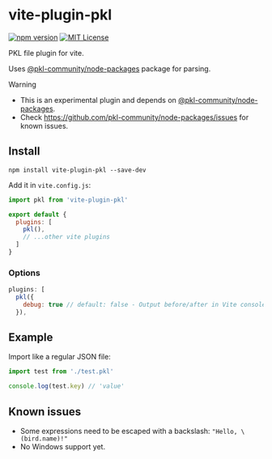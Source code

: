 # vite-plugin-pkl

[![npm version](https://badge.fury.io/js/vite-plugin-pkl.svg)](https://www.npmjs.com/package/vite-plugin-pkl)
[![MIT License](https://img.shields.io/badge/license-MIT-blue.svg?style=flat)](LICENSE.txt)

PKL file plugin for vite.

Uses [@pkl-community/node-packages](https://www.npmjs.com/package/@pkl-community/pkl) package for parsing.

> [!WARNING]  
> - This is an experimental plugin and depends on [@pkl-community/node-packages](https://github.com/pkl-community/node-packages).
> - Check https://github.com/pkl-community/node-packages/issues for known issues.

## Install

```shell
npm install vite-plugin-pkl --save-dev
```

Add it in `vite.config.js`:

```js
import pkl from 'vite-plugin-pkl'

export default {
  plugins: [
    pkl(),
    // ...other vite plugins
  ]
}
```

### Options
```js
plugins: [
  pkl({
    debug: true // default: false - Output before/after in Vite console.
  }),
````

## Example

Import like a regular JSON file:

```js
import test from './test.pkl'

console.log(test.key) // 'value'
```

## Known issues
- Some expressions need to be escaped with a backslash: `"Hello, \(bird.name)!"`
- No Windows support yet.
